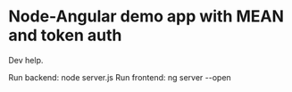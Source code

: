 # Node-Angular demo app with MEAN and token auth 

Dev help.

Run backend: node server.js
Run frontend: ng server --open